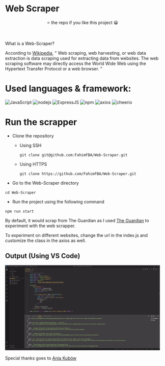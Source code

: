# Web Scraper

<div align="center">

⭐ the repo if you like this project 😀

</div>
<br>

What is a Web-Scraper?

According to [Wikipedia](https://en.wikipedia.org/wiki/Web_scraping), " Web scraping, web harvesting, or web data extraction is data scraping used for extracting data from websites. The web scraping software may directly access the World Wide Web using the Hypertext Transfer Protocol or a web browser. "


# Used languages & framework:

![JavaScript](https://badges.aleen42.com/src/javascript.svg)
![nodejs](https://badges.aleen42.com/src/node.svg)
![ExpressJS](https://img.shields.io/badge/-ExpressJS-yellow)
![npm](https://badges.aleen42.com/src/npm.svg)
![axios](https://img.shields.io/badge/-axios-lightgrey)
![cheerio](https://img.shields.io/badge/-cheerio-lightgrey)



# Run the scrapper

- Clone the repository
    - Using SSH 

      ```
      git clone git@github.com:FahimFBA/Web-Scraper.git
      ```
    - Using HTTPS

      ```
      git clone https://github.com/FahimFBA/Web-Scraper.git
      ```
- Go to the Web-Scraper directory

```
cd Web-Scraper
```

- Run the project using the following command

```
npm run start
```

By default, it would scrap from The Guardian as I used [The Guardian](https://www.theguardian.com/international) to experiment with the web scrapper.

To experiment on different websites, change the url in the index.js and customize the class in the axios as well.


##  Output (Using VS Code)


![Output](img/output.png)


Special thanks goes to [Ania Kubów](https://www.youtube.com/channel/UC5DNytAJ6_FISueUfzZCVsw)


